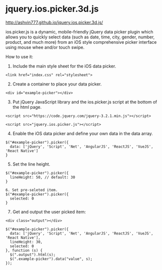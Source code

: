 # jquery.ios.picker.3d.js

http://ashvin777.github.io/jquery.ios.picker.3d.js/


ios.picker.js is a dynamic, mobile-friendly jQuery data picker plugin which allows you to quickly select data (such as date, time, city, gender, number, product, and much more) from an iOS style comprehensive picker interface using mouse whee and/or touch swipe. 

How to use it:
1. Include the main style sheet for the iOS data picker.

```
<link href="index.css" rel="stylesheet">
```
2. Create a container to place your data picker.

```
<div id="example-picker"></div>
```
3. Put jQuery JavaScript library and the ios.picker.js script at the bottom of the html page.

```
<script src="https://code.jquery.com/jquery-3.2.1.min.js"></script>
```
```
<script src="jquery.ios.picker.js"></script>
```
4. Enable the iOS data picker and define your own data in the data array.

```
$("#example-picker").picker({
  data: ['jQuery', 'Script', 'Net', 'AngularJS', 'ReactJS', 'VueJS', 'React Native']
}
```

5. Set the line height.
```
$("#example-picker").picker({
  lineHeight: 50, // default: 30
}
```
```
6. Set pre-seleted item.
$("#example-picker").picker({
  selected: 0
}
```

7. Get and output the user picked item:

```
<div class="output"></div>
```
```
$("#example-picker").picker({
  data: ['jQuery', 'Script', 'Net', 'AngularJS', 'ReactJS', 'VueJS', 'React Native'],
  lineHeight: 30,
  selected: 0
}, function (s) {
  $(".output").html(s);
  $(".example-picker").data("value", s);
});
```

